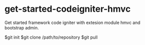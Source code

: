 # get-started-codeigniter-hmvc
Get started framework code igniter with extesion module hmvc and bootstrap admin.

$git init
$git clone /path/to/repository
$git pull

